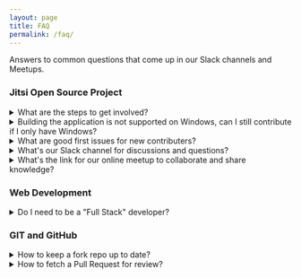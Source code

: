 ```yaml
---
layout: page
title: FAQ
permalink: /faq/
---
```


Answers to common questions that come up in our Slack channels and Meetups.

### Jitsi Open Source Project

<details>
  <summary>What are the steps to get involved?</summary>
  
  1. Introduction to the underlying technology (React/JavaScript).
      1. [Intro to JavaScript tutorial](https://www.freecodecamp.org/learn/javascript-algorithms-and-data-structures/basic-javascript/)
      1. [Intro to React tutorial](https://reactjs.org/tutorial/tutorial.html#developer-tools)
      1. [Learn React for free](https://scrimba.com/learn/learnreact) (Scrimba course)
  1. Get to know the Jitsi architecture, developer's guide and GitHub repositories.
      1. [Jitsi architecture](https://jitsi.github.io/handbook/docs/architecture)
      1. [Jitsi developer guide](https://jitsi.github.io/handbook/docs/dev-guide/dev-guide-start)
      1. [Jitsi-meet GitHub repo](https://github.com/jitsi/jitsi-meet)
      1. [Jitsi Handbook GitHub repo](https://github.com/jitsi/handbook) (documentation needs contributors too)
  1. Review *Issues* filtered by [web](https://github.com/jitsi/jitsi-meet/issues?q=is%3Aopen+is%3Aissue+label%3Aweb), i.e. related to web frontend.
  1. Review *Pull Requests* filtered by [web](https://github.com/jitsi/jitsi-meet/pulls?q=is%3Aopen+is%3Apr+label%3Aweb).
  1. Join the [Jitsi community](https://community.jitsi.org/).
      1. The community forum is great for asking questions and getting help with problems.
      1. In general, reserve opening new GitHub issues for confirmed app defects.
  1. Read [CONTRIBUTING.md](https://github.com/jitsi/jitsi-meet/blob/master/CONTRIBUTING.md).
  1. Help out by working on open [Issues](https://github.com/jitsi/jitsi-meet/issues)!
      1. Don't worry if you can't find an issue to work on right now, you can still learn by looking at other peoples’ Pull Requests or just exploring the code.
</details> 

<details>
  <summary>Building the application is not supported on Windows, can I still contribute if I only have Windows?</summary>
  
  * Yes, although only Linux and MacOS are supported to build the application, Windows users just need to use [Windows Subsystem for Linux (WSL)](https://docs.microsoft.com/en-us/windows/wsl/).
    * After setup, if your WSL has no internet connection, follow this [guide](https://docs.microsoft.com/en-us/windows/wsl/troubleshooting#bash-loses-network-connectivity-once-connected-to-a-vpn).
</details>  

<details>
  <summary>What are good first issues for new contributers?</summary>
  
  * Bug/defect issues are good first issues because the steps to reproduce the issue and the expected functionality are clearly defined. 
  * Simply looking at other peoples’ Pull Requests and exploring the code is a great way to learn.
  * [Accessibility](https://developer.mozilla.org/en-US/docs/Learn/Accessibility/What_is_accessibility) issues in Jitsi seem easy enough to understand, and it's an important concept in frontend web development.
    * [Open issues](https://github.com/jitsi/jitsi-meet/issues?q=is%3Aopen+is%3Aissue+label%3Aaccessibility+label%3Aweb)
    * [Pull Requests](https://github.com/jitsi/jitsi-meet/pulls?q=is%3Apr+label%3Aaccessibility+) (to see other dev's work)
</details>  

<details>
  <summary>What's our Slack channel for discussions and questions?</summary>
  
  * We use the #jitsi channel in the code-mentoring slack workspace.
    * Join a Meetup to get an invite to our Slack workspace.
</details>  

<details>
  <summary>What's the link for our online meetup to collaborate and share knowledge?</summary>
  
  * [https://meet.jit.si/codementoring-jitsi](https://meet.jit.si/codementoring-jitsi)
  * Also see our upcoming [Meetups](meetup.markdown).
</details>  

### Web Development

<details>
  <summary>Do I need to be a "Full Stack" developer?</summary>

  No. Although smaller companies and startups might require a more rounded developer, there will be many oppurtunities for you to specialise in front-end or back-end development. Follow your interest, if you love front-end development and web design then delve deeper into those areas. Or if that doesn't interest you nearly as much as writing APIs, microservices and interacting with databases, then keep learning that area instead.
  
  Either way, the fundamentals of coding, data structures and algoritms, communication and problem solving skills are the foundation to your career, whichever path you follow.
  
</details>  
  
### GIT and GitHub

<details>
  <summary>How to keep a fork repo up to date?</summary>

* Set an upstream repo:
  * `git remote add upstream MAIN_REPO_URL.git`
* Verify:
  * `git remote -v`
* Fetch changes from upstream repo:
  * `git fetch upstream`
* Merge changes into your local fork repo:
  * `git merge upstream/main`
* Update your remote fork repo on GitHub:
  * `git push`
* [More info about GitHub Forking](https://gist.github.com/Chaser324/ce0505fbed06b947d962)
</details>

<details>
  <summary>How to fetch a Pull Request for review?</summary>

* `git fetch origin pull/#/head:pr#`
  * Where `origin` is the remote repo and `#` is the PR number.
* [More info about Fetch](https://www.atlassian.com/git/tutorials/syncing/git-fetch)
</details>
